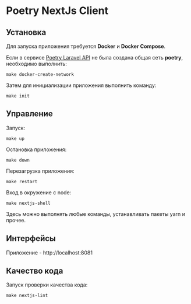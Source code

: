 # Poetry NextJs Client

## Установка

Для запуска приложения требуется **Docker** и **Docker Compose**.

Если в сервисе [Poetry Laravel API](https://github.com/WebConsul/poetry-laravel-api) не была создана общая сеть **poetry**, необходимо выполнить:

```
make docker-create-network
```

Затем для инициализации приложения выполнить команду:
```
make init
```

## Управление

Запуск:
```
make up
```

Остановка приложения:

```
make down
```

Перезагрузка приложения:

```
make restart
```

Вход в окружение с node:

```
make nextjs-shell
```

Здесь можно выполнять любые команды, устанавливать пакеты yarn и прочее.

## Интерфейсы

Приложение - http://localhost:8081

## Качество кода

Запуск проверки качества кода:

```
make nextjs-lint
```
